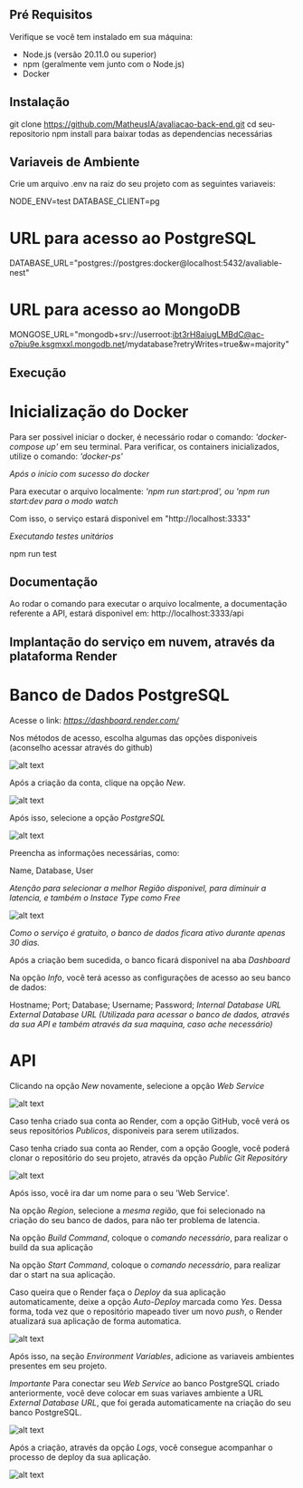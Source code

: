 ## Pré Requisitos

Verifique se você tem instalado em sua máquina:

- Node.js (versão 20.11.0 ou superior)
- npm (geralmente vem junto com o Node.js)
- Docker

## Instalação

git clone https://github.com/MatheusIA/avaliacao-back-end.git
cd seu-repositorio
npm install para baixar todas as dependencias necessárias

## Variaveis de Ambiente

Crie um arquivo .env na raiz do seu projeto com as seguintes variaveis:

NODE_ENV=test
DATABASE_CLIENT=pg

# URL para acesso ao PostgreSQL
DATABASE_URL="postgres://postgres:docker@localhost:5432/avaliable-nest"

# URL para acesso ao MongoDB
MONGOSE_URL="mongodb+srv://userroot:ibt3rH8aiugLMBdC@ac-o7piu9e.ksgmxxl.mongodb.net/mydatabase?retryWrites=true&w=majority"

## Execução

# Inicialização do Docker

Para ser possivel iniciar o docker, é necessário rodar o comando: *'docker-compose up'* em seu terminal.
Para verificar, os containers inicializados, utilize o comando: *'docker-ps'*

*Após o inicio com sucesso do docker*

Para executar o arquivo localmente: *'npm run start:prod', ou 'npm run start:dev para o modo watch*

Com isso, o serviço estará disponivel em "http://localhost:3333"

*Executando testes unitários*

npm run test

## Documentação

Ao rodar o comando para executar o arquivo localmente, a documentação referente a API, estará disponivel em: http://localhost:3333/api

## Implantação do serviço em nuvem, através da plataforma Render

# Banco de Dados PostgreSQL

Acesse o link: *https://dashboard.render.com/*

Nos métodos de acesso, escolha algumas das opções disponiveis (aconselho acessar através do github)

![alt text](image.png)

Após a criação da conta, clique na opção *New*.

![alt text](image-1.png)

Após isso, selecione a opção *PostgreSQL*

![alt text](image-2.png)

Preencha as informações necessárias, como:

Name, Database, User

*Atenção para selecionar a melhor Região disponivel, para diminuir a latencia, e também o Instace Type como Free*

![alt text](image-3.png)

*Como o serviço é gratuito, o banco de dados ficara ativo durante apenas 30 dias.*

Após a criação bem sucedida, o banco ficará disponivel na aba *Dashboard*

Na opção *Info*, você terá acesso as configurações de acesso ao seu banco de dados:

Hostname;
Port;
Database;
Username;
Password;
*Internal Database URL*
*External Database URL (Utilizada para acessar o banco de dados, através da sua API e também através da sua maquina, caso ache necessário)*

# API

Clicando na opção *New* novamente, selecione a opção *Web Service*

![alt text](image-4.png)

Caso tenha criado sua conta ao Render, com a opção GitHub, você verá os seus repositórios *Publicos*, disponiveis para serem utilizados.

Caso tenha criado sua conta ao Render, com a opção Google, você poderá clonar o repositório do seu projeto, através da opção *Public Git Repositóry*

![alt text](image-5.png)

Após isso, você ira dar um nome para o seu 'Web Service'.

Na opção *Region*, selecione a *mesma região*, que foi selecionado na criação do seu banco de dados, para não ter problema de latencia.

Na opção *Build Command*, coloque o *comando necessário*, para realizar o build da sua aplicação

Na opção *Start Command*, coloque o *comando necessário*, para realizar dar o start na sua aplicação.

Caso queira que o Render faça o *Deploy* da sua aplicação automaticamente, deixe a opção *Auto-Deploy* marcada como *Yes*. Dessa forma, toda vez que o repositório
mapeado tiver um novo *push*, o Render atualizará sua aplicação de forma automatica.

![alt text](image-6.png)

Após isso, na seção *Environment Variables*, adicione as variaveis ambientes presentes em seu projeto.

*Importante* Para conectar seu *Web Service* ao banco PostgreSQL criado anteriormente, você deve colocar em suas variaves ambiente a URL *External Database URL*,
que foi gerada automaticamente na criação do seu banco PostgreSQL.

![alt text](image-7.png)

Após a criação, através da opção *Logs*, você consegue acompanhar o processo de deploy da sua aplicação.

![alt text](image-8.png)

